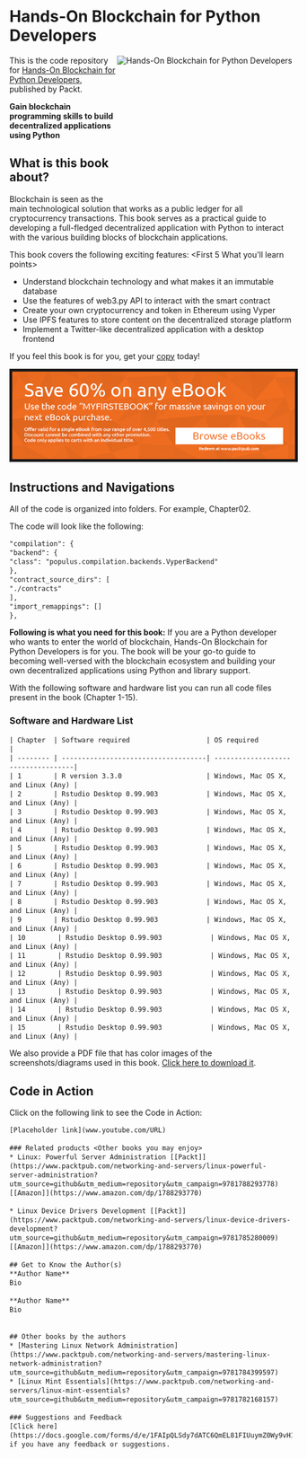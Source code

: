 # Hands-On Blockchain for Python Developers

<a href="https://www.packtpub.com/big-data-and-business-intelligence/hands-blockchain-python-developers?utm_source=github&utm_medium=repository&utm_campaign=9781788627856"><img src="https://d1ldz4te4covpm.cloudfront.net/sites/default/files/imagecache/ppv4_main_book_cover/cover_7856.png" alt="Hands-On Blockchain for Python Developers" height="256px" align="right"></a>

This is the code repository for [Hands-On Blockchain for Python Developers](https://www.packtpub.com/big-data-and-business-intelligence/hands-blockchain-python-developers?utm_source=github&utm_medium=repository&utm_campaign=9781788627856), published by Packt.

**Gain blockchain programming skills to build decentralized applications using Python**

## What is this book about?
Blockchain is seen as the main technological solution that works as a public ledger for all cryptocurrency transactions. This book serves as a practical guide to developing a full-fledged decentralized application with Python to interact with the various building blocks of blockchain applications.

This book covers the following exciting features: <First 5 What you'll learn points>
* Understand blockchain technology and what makes it an immutable database
* Use the features of web3.py API to interact with the smart contract
* Create your own cryptocurrency and token in Ethereum using Vyper
* Use IPFS features to store content on the decentralized storage platform
* Implement a Twitter-like decentralized application with a desktop frontend

If you feel this book is for you, get your [copy](https://www.amazon.com/dp/1788627857) today!

<a href="https://www.packtpub.com/?utm_source=github&utm_medium=banner&utm_campaign=GitHubBanner"><img src="https://raw.githubusercontent.com/PacktPublishing/GitHub/master/GitHub.png" alt="https://www.packtpub.com/" border="5" /></a>


## Instructions and Navigations
All of the code is organized into folders. For example, Chapter02.

The code will look like the following:
```
"compilation": {
"backend": {
"class": "populus.compilation.backends.VyperBackend"
},
"contract_source_dirs": [
"./contracts"
],
"import_remappings": []
},
```

**Following is what you need for this book:**
If you are a Python developer who wants to enter the world of blockchain, Hands-On Blockchain for Python Developers is for you. The book will be your go-to guide to becoming well-versed with the blockchain ecosystem and building your own decentralized applications using Python and library support.	

With the following software and hardware list you can run all code files present in the book (Chapter 1-15).

### Software and Hardware List

	| Chapter  | Software required                   | OS required                        |
	| -------- | ------------------------------------| -----------------------------------|
	| 1        | R version 3.3.0                     | Windows, Mac OS X, and Linux (Any) |
	| 2        | Rstudio Desktop 0.99.903            | Windows, Mac OS X, and Linux (Any) |
	| 3        | Rstudio Desktop 0.99.903            | Windows, Mac OS X, and Linux (Any) |
	| 4        | Rstudio Desktop 0.99.903            | Windows, Mac OS X, and Linux (Any) |
	| 5        | Rstudio Desktop 0.99.903            | Windows, Mac OS X, and Linux (Any) |
	| 6        | Rstudio Desktop 0.99.903            | Windows, Mac OS X, and Linux (Any) |
	| 7        | Rstudio Desktop 0.99.903            | Windows, Mac OS X, and Linux (Any) |
	| 8        | Rstudio Desktop 0.99.903            | Windows, Mac OS X, and Linux (Any) |
	| 9        | Rstudio Desktop 0.99.903            | Windows, Mac OS X, and Linux (Any) |
	| 10        | Rstudio Desktop 0.99.903            | Windows, Mac OS X, and Linux (Any) |
	| 11        | Rstudio Desktop 0.99.903            | Windows, Mac OS X, and Linux (Any) |
	| 12        | Rstudio Desktop 0.99.903            | Windows, Mac OS X, and Linux (Any) |
	| 13        | Rstudio Desktop 0.99.903            | Windows, Mac OS X, and Linux (Any) |
	| 14        | Rstudio Desktop 0.99.903            | Windows, Mac OS X, and Linux (Any) |
	| 15        | Rstudio Desktop 0.99.903            | Windows, Mac OS X, and Linux (Any) |


We also provide a PDF file that has color images of the screenshots/diagrams used in this book. [Click here to download it](https://www.packtpub.com/sites/default/files/downloads/9781788627856_ColorImages.pdf).

## Code in Action

Click on the following link to see the Code in Action:

	[Placeholder link](www.youtube.com/URL)

	### Related products <Other books you may enjoy>
	* Linux: Powerful Server Administration [[Packt]](https://www.packtpub.com/networking-and-servers/linux-powerful-server-administration?utm_source=github&utm_medium=repository&utm_campaign=9781788293778) [[Amazon]](https://www.amazon.com/dp/1788293770)

	* Linux Device Drivers Development [[Packt]](https://www.packtpub.com/networking-and-servers/linux-device-drivers-development?utm_source=github&utm_medium=repository&utm_campaign=9781785280009) [[Amazon]](https://www.amazon.com/dp/1788293770)

	## Get to Know the Author(s)
	**Author Name**
	Bio

	**Author Name**
	Bio


	## Other books by the authors
	* [Mastering Linux Network Administration](https://www.packtpub.com/networking-and-servers/mastering-linux-network-administration?utm_source=github&utm_medium=repository&utm_campaign=9781784399597)
	* [Linux Mint Essentials](https://www.packtpub.com/networking-and-servers/linux-mint-essentials?utm_source=github&utm_medium=repository&utm_campaign=9781782168157)

	### Suggestions and Feedback
	[Click here](https://docs.google.com/forms/d/e/1FAIpQLSdy7dATC6QmEL81FIUuymZ0Wy9vH1jHkvpY57OiMeKGqib_Ow/viewform) if you have any feedback or suggestions.
